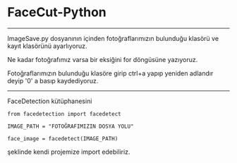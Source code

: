 # FaceCut-Python

--------------------------------

ImageSave.py dosyanının içinden fotoğraflarımızın bulunduğu klasörü ve kayıt klasörünü ayarlıyoruz.

Ne kadar fotoğrafımız varsa bir eksiğini for döngüsüne yazıyoruz.

Fotoğraflarımızın bulunduğu klasöre girip ctrl+a yapıp yeniden adlandır deyip '0' a basıp kaydediyoruz.

-------------------------------
FaceDetection kütüphanesini

```
from facedetection import facedetect

IMAGE_PATH = "FOTOĞRAFIMIZIN DOSYA YOLU"

face_image = facedetect(IMAGE_PATH)

```

şeklinde kendi projemize import edebiliriz.

